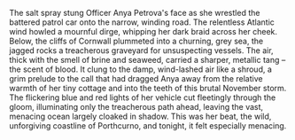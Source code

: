 The salt spray stung Officer Anya Petrova's face as she wrestled the battered patrol car onto the narrow, winding road.  The relentless Atlantic wind howled a mournful dirge, whipping her dark braid across her cheek.  Below, the cliffs of Cornwall plummeted into a churning, grey sea, the jagged rocks a treacherous graveyard for unsuspecting vessels.  The air, thick with the smell of brine and seaweed, carried a sharper, metallic tang – the scent of blood.  It clung to the damp, wind-lashed air like a shroud, a grim prelude to the call that had dragged Anya away from the relative warmth of her tiny cottage and into the teeth of this brutal November storm.  The flickering blue and red lights of her vehicle cut fleetingly through the gloom, illuminating only the treacherous path ahead, leaving the vast, menacing ocean largely cloaked in shadow.  This was her beat, the wild, unforgiving coastline of Porthcurno, and tonight, it felt especially menacing.

